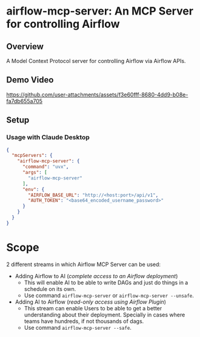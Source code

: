 # airflow-mcp-server: An MCP Server for controlling Airflow


## Overview
A Model Context Protocol server for controlling Airflow via Airflow APIs.

## Demo Video

https://github.com/user-attachments/assets/f3e60fff-8680-4dd9-b08e-fa7db655a705

## Setup

### Usage with Claude Desktop

```json
{
  "mcpServers": {
    "airflow-mcp-server": {
      "command": "uvx",
      "args": [
        "airflow-mcp-server"
      ],
      "env": {
        "AIRFLOW_BASE_URL": "http://<host:port>/api/v1",
        "AUTH_TOKEN": "<base64_encoded_username_password>"
      }
    }
  }
}
```


# Scope

2 different streams in which Airflow MCP Server can be used:
- Adding Airflow to AI  (_complete access to an Airflow deployment_)
  - This will enable AI to be able to write DAGs and just do things in a schedule on its own.
  - Use command `airflow-mcp-server` or `airflow-mcp-server --unsafe`.
- Adding AI to Airflow (_read-only access using Airflow Plugin_)
  - This stream can enable Users to be able to get a better understanding about their deployment. Specially in cases where teams have hundreds, if not thousands of dags.
  - Use command `airflow-mcp-server --safe`.
